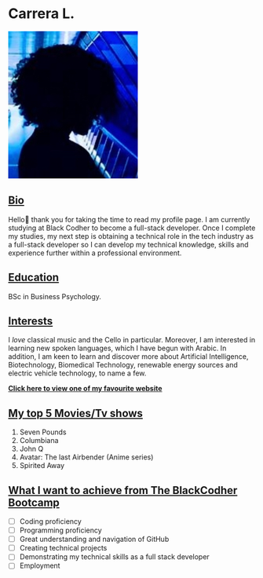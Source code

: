 # Carrera L.

![Silhouette of Carrera](images/avatar.jpg)

## <u>Bio</u>

Hello👋 thank you for taking the time to read my profile page. I am currently studying at Black Codher to become a full-stack developer. Once I complete my studies, my next step is obtaining a technical role in the tech industry as a full-stack developer so I can develop my technical knowledge, skills and experience further within a professional environment.

## <u>Education</u>

BSc in Business Psychology.

## <u>Interests</u>

I _love_ classical music and the Cello in particular. Moreover, I am interested in learning new spoken languages, which I have begun with Arabic. In addition, I am keen to learn and discover more about Artificial Intelligence, Biotechnology, Biomedical Technology, renewable energy sources and electric vehicle technology, to name a few.

**[Click here to view one of my favourite website](https://www.cnet.com/)**

## <u>My top 5 Movies/Tv shows</u>

1.  Seven Pounds
2.  Columbiana
3.  John Q
4.  Avatar: The last Airbender (Anime series)
5.  Spirited Away

## <u>What I want to achieve from The BlackCodher Bootcamp</u>

- [ ] Coding proficiency
- [ ] Programming proficiency
- [ ] Great understanding and navigation of GitHub
- [ ] Creating technical projects
- [ ] Demonstrating my technical skills as a full stack developer
- [ ] Employment
